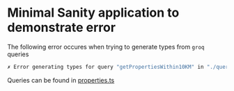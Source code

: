 # Minimal Sanity application to demonstrate error

The following error occures when trying to generate types from `groq` queries

```bash
✗ Error generating types for query "getPropertiesWithin10KM" in "./queries/properties.ts": Undefined namespace: geo
```

Queries can be found in [properties.ts](./queries/properties.ts)
